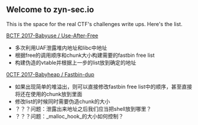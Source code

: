 ## Welcome to zyn-sec.io

This is the space for the real CTF's challenges write ups. Here's the list.

[BCTF 2017-Babyuse / Use-After-Free](https://zyn-sec.github.io/UAF-BCTF-Babyuse)
	
 - 多次利用UAF泄露堆内地址和libc中地址
 - 根据free的调用顺序和chunk大小构建需要的fastbin free list
 - 构建伪造的vtable并根据上一步的list放到确定的地址

[0CTF 2017-Babyheap / Fastbin-dup](https://zyn-sec.github.io/0CTF-Babyheap)

 - 如果出现简单的堆溢出，则可以直接修改fastbin free list中的顺序，甚至直接将还在使用的chunk放到里面
 - 修改list的时候同时需要伪造chunk的大小
 - ？？？问题：泄露出来地址之后我们应当把shell放到哪里？
 - ？？？问题：_malloc_hook_的大小如何控制？

